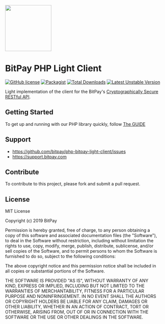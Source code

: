 <img src="https://bitpay.com/_nuxt/img/1c0494b.svg" width="150">

# BitPay PHP Light Client
[![GitHub license](https://img.shields.io/badge/license-MIT-blue.svg?style=flat-square)](https://raw.githubusercontent.com/bitpay/php-bitpay-light-client/master/LICENSE.md)
[![Packagist](https://img.shields.io/packagist/v/bitpay/sdk-light.svg?style=flat-square)](https://packagist.org/packages/bitpay/sdk-light)
[![Total Downloads](https://poser.pugx.org/bitpay/sdk-light/downloads.svg)](https://packagist.org/packages/bitpay/sdk-light)
[![Latest Unstable Version](https://poser.pugx.org/bitpay/sdk-light/v/unstable.svg)](https://packagist.org/packages/bitpay/sdk-light)

Light implementation of the client for the BitPay's [Cryptographically Secure RESTful API](https://bitpay.com/api).

## Getting Started

To get up and running with our PHP library quickly, follow [The GUIDE](https://github.com/bitpay/php-bitpay-light-client/blob/master/GUIDE.md)

## Support

* https://github.com/bitpay/php-bitpay-light-client/issues
* https://support.bitpay.com

## Contribute

To contribute to this project, please fork and submit a pull request.

## License

MIT License

Copyright (c) 2019 BitPay

Permission is hereby granted, free of charge, to any person obtaining a copy
of this software and associated documentation files (the "Software"), to deal
in the Software without restriction, including without limitation the rights
to use, copy, modify, merge, publish, distribute, sublicense, and/or sell
copies of the Software, and to permit persons to whom the Software is
furnished to do so, subject to the following conditions:

The above copyright notice and this permission notice shall be included in all
copies or substantial portions of the Software.

THE SOFTWARE IS PROVIDED "AS IS", WITHOUT WARRANTY OF ANY KIND, EXPRESS OR
IMPLIED, INCLUDING BUT NOT LIMITED TO THE WARRANTIES OF MERCHANTABILITY,
FITNESS FOR A PARTICULAR PURPOSE AND NONINFRINGEMENT. IN NO EVENT SHALL THE
AUTHORS OR COPYRIGHT HOLDERS BE LIABLE FOR ANY CLAIM, DAMAGES OR OTHER
LIABILITY, WHETHER IN AN ACTION OF CONTRACT, TORT OR OTHERWISE, ARISING FROM,
OUT OF OR IN CONNECTION WITH THE SOFTWARE OR THE USE OR OTHER DEALINGS IN THE
SOFTWARE.
